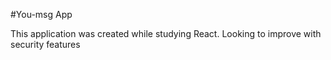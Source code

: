 #You-msg App

This application was created while studying React.  Looking to improve with security features

